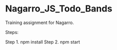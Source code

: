 # Nagarro_JS_Todo_Bands
Training assignment for Nagarro.

Steps:

Step 1. npm install
Step 2. npm start
